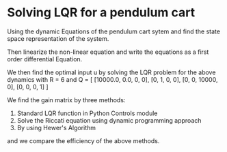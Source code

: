 # Solving LQR for a pendulum cart

Using the dynamic Equations of the pendulum cart sytem and find the state space representation of the system.

Then linearize the non-linear equation and write the equations as a first order differential Equation.

We then find the optimal input u by solving the LQR problem for the above dynamics with R = 6 and 
Q = [
    [10000.0, 0.0, 0, 0],
    [0, 1, 0, 0],
    [0, 0, 10000, 0],
    [0, 0, 0, 1]
]

We find the gain matrix by three methods:
1. Standard LQR function in Python Controls module
2. Solve the Riccati equation using dynamic programming approach
3. By using Hewer's Algorithm

and we compare the efficiency of the above methods.
